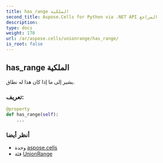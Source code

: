 ```yaml
---
title: has_range الملكية
second_title: Aspose.Cells for Python via .NET API المراجع
description:
type: docs
weight: 170
url: /ar/aspose.cells/unionrange/has_range/
is_root: false
---
```

##  has_range الملكية

يشير إلى ما إذا كان هذا له نطاق.
###  تعريف:
```python
@property
def has_range(self):
    ...
```

###  أنظر أيضا
* وحدة [aspose.cells](../../)
* فئة [UnionRange](/cells/python-net/ar/aspose.cells/unionrange)
